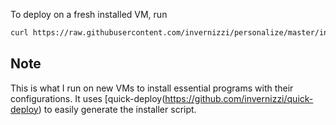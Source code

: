To deploy on a fresh installed VM, run

```bash
curl https://raw.githubusercontent.com/invernizzi/personalize/master/install.sh |bash
```

## Note
This is what I run on new VMs to install essential programs with their configurations. It uses [quick-deploy(https://github.com/invernizzi/quick-deploy) to easily generate the installer script.
